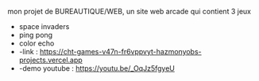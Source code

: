 mon projet de BUREAUTIQUE/WEB, un site web arcade qui contient 3 jeux 
   - space invaders
   - ping pong
   - color echo
- -link : https://cht-games-v47n-fr6vppvyt-hazmonyobs-projects.vercel.app
- -demo youtube : https://youtu.be/_OqJz5fgyeU
